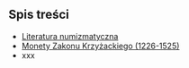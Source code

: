 ## Spis treści
- [Literatura numizmatyczna](Literatura.md)
- [Monety Zakonu Krzyżackiego (1226-1525)](Monety_Zakonu_Krzyżackiego.ipynb)
- xxx

